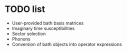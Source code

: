 TODO list
=========

* User-provided bath basis matrices
* Imaginary time susceptibilities
* Sector selection
* Phonons
* Conversion of bath objects into operator expressions
